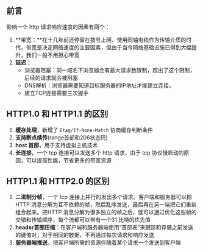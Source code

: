 ## 前言

影响一个 http 请求响应速度的因素有两个：

1. **带宽：**在十几年前还停留在拨号上网、使用同轴电缆作为传输介质的时代，带宽是决定网络速度的主要因素，但由于当今网络基础设施已得到大幅提升，我们一般不用担心带宽
2. **延迟：**
   * 浏览器阻塞：同一域名下浏览器会有最大请求数限制，超出了这个限制，后续的请求就会被阻塞
   * DNS解析：浏览器需要知道目标服务器的IP地址才能建立连接。
   * 建立TCP连接需要三次握手
   
   

## HTTP1.0 和 HTTP1.1 的区别

1. **缓存处理**，新增了 `Etag/If-None-Match` 协商缓存判断条件
2. **支持断点续传**(range首部和206状态码)
3. **host 首部**，用于支持虚拟主机技术
4. **长连接**，一个 tcp 连接可以发送多个 http 请求，由于 tcp 协议慢启动的原因，可以提高性能，节省更多的带宽资源

## HTTP1.1 和 HTTP2.0 的区别

1. **二进制分帧**，一个 tcp 连接上并行的发出多个请求。客户端和服务器可以把HTTP 消息分解为互不依赖的帧，然后乱序发送，最后再在另一端把它们重新组合起来。把HTTP 消息分解为很多独立的帧之后，就可以通过优化这些帧的交错和传输顺序，每个流都可以带有一个31 比特的优先值
2. **header首部压缩**：在客户端和服务器端使用“首部表”来跟踪和存储之前发送的键值对，对于相同的数据，不再通过每次请求和响应发送
4. **服务器端推送**，把客户端所需的资源伴随着某个请求一个发送到客户端